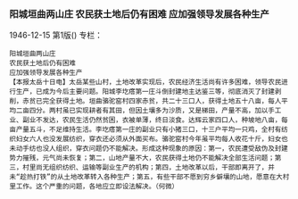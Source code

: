 ### 阳城垣曲两山庄  农民获土地后仍有困难  应加强领导发展各种生产

1946-12-15
第1版()
专栏：

    阳城垣曲两山庄
    农民获土地后仍有困难
    应加强领导发展各种生产
    【本报太岳十日电】太岳某些山村，土地改革实现后，农民经济生活尚有许多困难，领导农民进行生产，已成为今后主要问题。阳城李圪瘩第一庄斗倒封建地主达鉴三等，彻底消灭了封建剥削，赤贫已完全获得土地。垣曲骆驼窑村四家赤贫，共二十三口人，获得土地五十八亩，每人平均二亩四分。两村虽已实现耕者有其田，但因土壤多为沙质，又是梯田，产量不高，加以手工业、副业不发达，农民生活仍然贫困，衣被单薄，终日淡食。达辉云家四口人，种坡地八亩，每亩产量五斗，不足维持生活。李圪瘩第一庄的副业只有小猪三口，十三户平均一只鸡，全村有纺织妇女六人也没发展纺织，穿衣还必须从外面买布。骆驼窑村今年虽平均每人收花十斤，妇女也未动手纺也没人组织，穿衣问题仍不能解决。形成这种现象的原因：第一，农民遭受敌伪及封建势力摧残，元气尚未恢复；第二，山地产量不大，农民获得土地仍不能解决全部生活问题；第三，村里尚无组织纺织、运输等副业生产的机构；第四，土地改革以后，干部即离开了，并未“趁热打铁”的从土地改革转入各种生产；第五，有些干部不愿到穷乡僻壤的山地，愿意在大村里工作。这个严重的问题，各地应立即设法解决。（何微）
